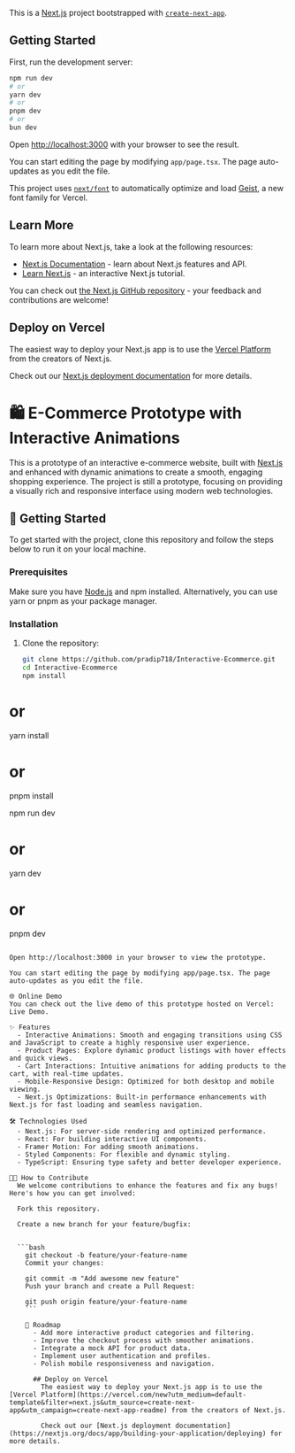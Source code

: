 This is a [Next.js](https://nextjs.org) project bootstrapped with [`create-next-app`](https://nextjs.org/docs/app/api-reference/cli/create-next-app).

## Getting Started

First, run the development server:

```bash
npm run dev
# or
yarn dev
# or
pnpm dev
# or
bun dev
```

Open [http://localhost:3000](http://localhost:3000) with your browser to see the result.

You can start editing the page by modifying `app/page.tsx`. The page auto-updates as you edit the file.

This project uses [`next/font`](https://nextjs.org/docs/app/building-your-application/optimizing/fonts) to automatically optimize and load [Geist](https://vercel.com/font), a new font family for Vercel.

## Learn More

To learn more about Next.js, take a look at the following resources:

- [Next.js Documentation](https://nextjs.org/docs) - learn about Next.js features and API.
- [Learn Next.js](https://nextjs.org/learn) - an interactive Next.js tutorial.

You can check out [the Next.js GitHub repository](https://github.com/vercel/next.js) - your feedback and contributions are welcome!

## Deploy on Vercel

The easiest way to deploy your Next.js app is to use the [Vercel Platform](https://vercel.com/new?utm_medium=default-template&filter=next.js&utm_source=create-next-app&utm_campaign=create-next-app-readme) from the creators of Next.js.

Check out our [Next.js deployment documentation](https://nextjs.org/docs/app/building-your-application/deploying) for more details.

# 🛍️ E-Commerce Prototype with Interactive Animations

This is a prototype of an interactive e-commerce website, built with [Next.js](https://nextjs.org) and enhanced with dynamic animations to create a smooth, engaging shopping experience. The project is still a prototype, focusing on providing a visually rich and responsive interface using modern web technologies.

## 🚀 Getting Started

To get started with the project, clone this repository and follow the steps below to run it on your local machine.

### Prerequisites

Make sure you have [Node.js](https://nodejs.org) and npm installed. Alternatively, you can use yarn or pnpm as your package manager.

### Installation

1. Clone the repository:

   ```bash
   git clone https://github.com/pradip718/Interactive-Ecommerce.git
   cd Interactive-Ecommerce
   npm install
   ```

# or

yarn install

# or

pnpm install

npm run dev

# or

yarn dev

# or

pnpm dev

````

Open http://localhost:3000 in your browser to view the prototype.

You can start editing the page by modifying app/page.tsx. The page auto-updates as you edit the file.

🌐 Online Demo
You can check out the live demo of this prototype hosted on Vercel: Live Demo.

✨ Features
  - Interactive Animations: Smooth and engaging transitions using CSS and JavaScript to create a highly responsive user experience.
  - Product Pages: Explore dynamic product listings with hover effects and quick views.
  - Cart Interactions: Intuitive animations for adding products to the cart, with real-time updates.
  - Mobile-Responsive Design: Optimized for both desktop and mobile viewing.
  - Next.js Optimizations: Built-in performance enhancements with Next.js for fast loading and seamless navigation.

🛠️ Technologies Used
  - Next.js: For server-side rendering and optimized performance.
  - React: For building interactive UI components.
  - Framer Motion: For adding smooth animations.
  - Styled Components: For flexible and dynamic styling.
  - TypeScript: Ensuring type safety and better developer experience.

🧑‍💻 How to Contribute
  We welcome contributions to enhance the features and fix any bugs! Here's how you can get involved:

  Fork this repository.

  Create a new branch for your feature/bugfix:


  ```bash
    git checkout -b feature/your-feature-name
    Commit your changes:

    git commit -m "Add awesome new feature"
    Push your branch and create a Pull Request:

    git push origin feature/your-feature-name
    ```

    📝 Roadmap
      - Add more interactive product categories and filtering.
      - Improve the checkout process with smoother animations.
      - Integrate a mock API for product data.
      - Implement user authentication and profiles.
      - Polish mobile responsiveness and navigation.

      ## Deploy on Vercel
        The easiest way to deploy your Next.js app is to use the [Vercel Platform](https://vercel.com/new?utm_medium=default-template&filter=next.js&utm_source=create-next-app&utm_campaign=create-next-app-readme) from the creators of Next.js.

        Check out our [Next.js deployment documentation](https://nextjs.org/docs/app/building-your-application/deploying) for more details.
````
